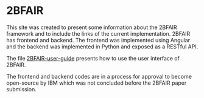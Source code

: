 # 2BFAIR

This site was created to present some information about the 2BFAIR framework and to include the links of the current implementation. 2BFAIR has frontend and backend. The frontend was implemented using Angular and the backend was implemented in Python and exposed as a RESTful API.

The file [2BFAIR-user-guide](https://github.com/leogazevedo/2BFAIR/blob/main/2BFAIR-user-guide.pdf) presents how to use the user interface of 2BFAIR.

The frontend and backend codes are in a process for approval to become open-source by IBM which was not concluded before the 2BFAIR paper submission.
